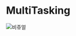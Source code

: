 # MultiTasking

![비쥬얼](https://user-images.githubusercontent.com/54826784/69203992-1e992700-0b89-11ea-9281-a38c1a89858d.PNG)
